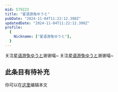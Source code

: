 ```yaml
---
mid: 579223
title: "星语游兔ゆうと"
pubDate: "2024-11-04T11:22:12.398Z"
updatedDate: "2024-11-04T11:22:12.398Z"
profile:
  {
    Nickname: ["星语游兔ゆうと"],
  }
---
```


关注[星语游兔ゆうと](https://space.bilibili.com/579223)谢谢喵~ 关注[星语游兔ゆうと](https://space.bilibili.com/579223)谢谢喵~

## 此条目有待补充
你可以在[这里](https://github.com/Yuhanawa/VTuber.ICU-Content/edit/master/v/星语游兔ゆうと/index.md)编辑本文
